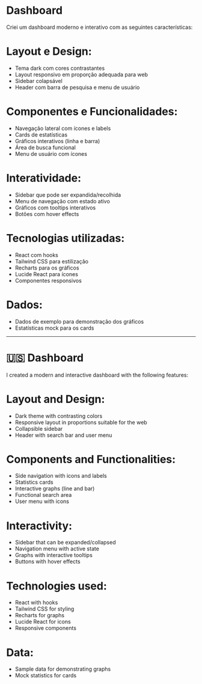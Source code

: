 # Dashboard

Criei um dashboard moderno e interativo com as seguintes características:

# Layout e Design:

- Tema dark com cores contrastantes
- Layout responsivo em proporção adequada para web
- Sidebar colapsável
- Header com barra de pesquisa e menu de usuário


# Componentes e Funcionalidades:

- Navegação lateral com ícones e labels
- Cards de estatísticas
- Gráficos interativos (linha e barra)
- Área de busca funcional
- Menu de usuário com ícones


# Interatividade:

- Sidebar que pode ser expandida/recolhida
- Menu de navegação com estado ativo
- Gráficos com tooltips interativos
- Botões com hover effects


# Tecnologias utilizadas:

- React com hooks
- Tailwind CSS para estilização
- Recharts para os gráficos
- Lucide React para ícones
- Componentes responsivos


# Dados:

- Dados de exemplo para demonstração dos gráficos
- Estatísticas mock para os cards


------------------------------------------------------------


# 🇺🇸 Dashboard

I created a modern and interactive dashboard with the following features:

# Layout and Design:

- Dark theme with contrasting colors
- Responsive layout in proportions suitable for the web
- Collapsible sidebar
- Header with search bar and user menu

# Components and Functionalities:

- Side navigation with icons and labels
- Statistics cards
- Interactive graphs (line and bar)
- Functional search area
- User menu with icons

# Interactivity:

- Sidebar that can be expanded/collapsed
- Navigation menu with active state
- Graphs with interactive tooltips
- Buttons with hover effects

# Technologies used:

- React with hooks
- Tailwind CSS for styling
- Recharts for graphs
- Lucide React for icons
- Responsive components

# Data:

- Sample data for demonstrating graphs
- Mock statistics for cards

